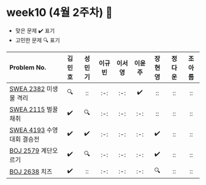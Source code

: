 # week10 (4월 2주차) :pencil:

- 맞은 문제 :heavy_check_mark: 표기
- 고민한 문제 :mag: 표기



|Problem No.|김민호|성민기|이규빈|이서영|이윤주|장현영|정다운|조아름|
|:---------------------------|:-----:|:-----:|:-----:|:-----:|:-----:|:-----:|:-----:|:-----:|
|[SWEA 2382](https://swexpertacademy.com/main/code/problem/problemDetail.do?contestProbId=AV597vbqAH0DFAVl&categoryId=AV597vbqAH0DFAVl&categoryType=CODE&problemTitle=%EB%AA%A8%EC%9D%98&orderBy=RECOMMEND_COUNT&selectCodeLang=ALL&select-1=&pageSize=10&pageIndex=1) 미생물 격리|:mag:|::|:-:|:-:|:heavy_check_mark:|::|::|::|
|[SWEA 2115](https://swexpertacademy.com/main/code/problem/problemDetail.do?contestProbId=AV5V4A46AdIDFAWu#none) 벌꿀채취|:heavy_check_mark:|:mag:|:-:|:-:|:-:|::|::|::|
|[SWEA 4193](https://swexpertacademy.com/main/code/userProblem/userProblemDetail.do?contestProbId=AWKaG6_6AGQDFARV) 수영대회 결승전|:heavy_check_mark:|:heavy_check_mark:|:-:|:-:|:-:|:heavy_check_mark:|::|::|
|[BOJ 2579](https://www.acmicpc.net/problem/2579) 계단오르기|:heavy_check_mark:|:mag:|:-:|:-:|:-:|:heavy_check_mark:|::|::|
|[BOJ 2638](https://www.acmicpc.net/problem/2638) 치즈|:heavy_check_mark:|::|:-:|:-:|:-:|:mag:|::|::|

